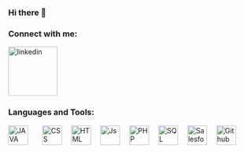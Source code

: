 ### Hi there 👋

<!--
**Bloublu/Bloublu** is a ✨ _special_ ✨ repository because its `README.md` (this file) appears on your GitHub profile.

Here are some ideas to get you started:

- 🔭 I’m currently working on ...
- 🌱 I’m currently learning ...
- 👯 I’m looking to collaborate on ...
- 🤔 I’m looking for help with ...
- 💬 Ask me about ...
- 📫 How to reach me: ...
- 😄 Pronouns: ...
- ⚡ Fun fact: ...
-->

### Connect with me:
   <a href= "https://www.linkedin.com/in/bastien-bénariac" target = "_blank"> 
      <img width="100"
         alt="linkedin"
         src="https://cdn.jsdelivr.net/gh/devicons/devicon/icons/linkedin/linkedin-original.svg"/>
   </a>
   

### Languages and Tools:
<div>
   <img alt="JAVA" width="40px" src="https://cdn.jsdelivr.net/gh/devicons/devicon/icons/java/java-original.svg" style="padding-right:25px; align= left; " />

   <img alt="CSS" width="40px" src="https://cdn.jsdelivr.net/gh/devicons/devicon/icons/css3/css3-original-wordmark.svg" style="padding-right:15px; align= left; " />

   <img alt="HTML" width="40px" src="https://cdn.jsdelivr.net/gh/devicons/devicon/icons/html5/html5-original-wordmark.svg" style="padding-right:15px; align= left; " />

   <img alt="Js" width="40px" src="https://cdn.jsdelivr.net/gh/devicons/devicon/icons/javascript/javascript-original.svg" style="padding-right:15px; align= left; " />

   <img alt="PHP" width="40px" src="https://cdn.jsdelivr.net/gh/devicons/devicon/icons/php/php-original.svg" style="padding-right:15px; align= left; " />

   <img alt="SQL" width="40px" src="https://cdn.jsdelivr.net/gh/devicons/devicon/icons/microsoftsqlserver/microsoftsqlserver-plain-wordmark.svg" style="padding-right:15px; align= left; " />

   <img alt="Salesforce" width="40px" src="https://cdn.jsdelivr.net/gh/devicons/devicon/icons/salesforce/salesforce-original.svg" style="padding-right:15px; align= left; " />

   <img alt="Github" width="40px" src="https://cdn.jsdelivr.net/gh/devicons/devicon/icons/github/github-original.svg" style="padding-right:15px; align= left; " />
</div>